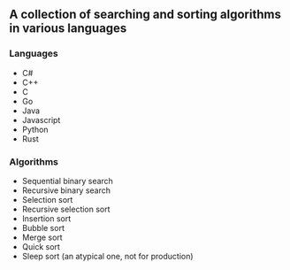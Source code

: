 ## A collection of searching and sorting algorithms in various languages

### Languages

-   C#
-   C++
-   C
-   Go
-   Java
-   Javascript
-   Python
-   Rust

### Algorithms

-   Sequential binary search
-   Recursive binary search
-   Selection sort
-   Recursive selection sort
-   Insertion sort
-   Bubble sort
-   Merge sort
-   Quick sort
-   Sleep sort (an atypical one, not for production)
